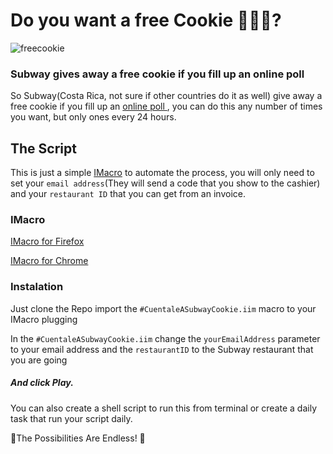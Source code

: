 # Do you want a free Cookie :cookie::cookie::cookie:?

![freecookie](http://www.triadcouponing.com/wp-content/uploads/2012/02/Screen-Shot-2012-02-29-at-9.40.13-AM.png)

### Subway gives away a free cookie if you fill up an online poll

So Subway(Costa Rica, not sure if other countries do it as well) give away a free cookie if you fill up an [online poll ](https://www.cuentaleasubway.com), you can do this any number of times you want, but only ones every 24 hours.

## The Script
This is just a simple [IMacro](https://addons.mozilla.org/en-US/firefox/addon/imacros-for-firefox/) to automate the process, you will only need to set your `email address`(They will send a code that you show to the cashier) and your `restaurant ID` that you can get from an invoice.

### IMacro

[IMacro for Firefox ](https://addons.mozilla.org/en-US/firefox/addon/imacros-for-firefox/)

[IMacro for Chrome ](https://chrome.google.com/webstore/detail/imacros-for-chrome/cplklnmnlbnpmjogncfgfijoopmnlemp?hl=en)

### Instalation
Just clone the Repo import the `#CuentaleASubwayCookie.iim` macro to your IMacro plugging

In the `#CuentaleASubwayCookie.iim` change the
`yourEmailAddress` parameter to your email address
and the `restaurantID` to the Subway restaurant that you are going

##### And click Play.

You can also create a shell script to run this from terminal or create a daily task that run your script daily.

:cookie:The Possibilities Are Endless! :cookie:
